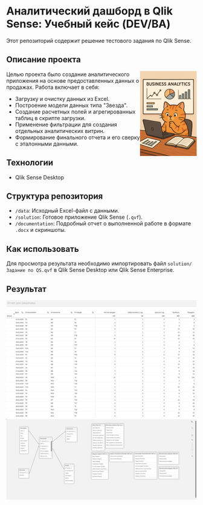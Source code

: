 # Аналитический дашборд в Qlik Sense: Учебный кейс (DEV/BA)

Этот репозиторий содержит решение тестового задания по Qlik Sense.

## Описание проекта
<img src="cat.png" alt="Котик" align="right" width="150" height="225">

Целью проекта было создание аналитического приложения на основе предоставленных данных о продажах. Работа включает в себя:
- Загрузку и очистку данных из Excel.
- Построение модели данных типа "Звезда".
- Создание расчетных полей и агрегированных таблиц в скрипте загрузки.
- Применение фильтрации для создания отдельных аналитических витрин.
- Формирование финального отчета и его сверку с эталонными данными.

## Технологии
- Qlik Sense Desktop

## Структура репозитория
- `/data`: Исходный Excel-файл с данными.
- `/solution`: Готовое приложение Qlik Sense (`.qvf`).
- `/documentation`: Подробный отчет о выполненной работе в формате `.docx` и скриншоты.

## Как использовать
Для просмотра результата необходимо импортировать файл `solution/Задание по QS.qvf` в Qlik Sense Desktop или Qlik Sense Enterprise.

## Результат
![Final Table](documentation/screenshots/final-table.png)
![Model View](documentation/screenshots/model-view.png)
